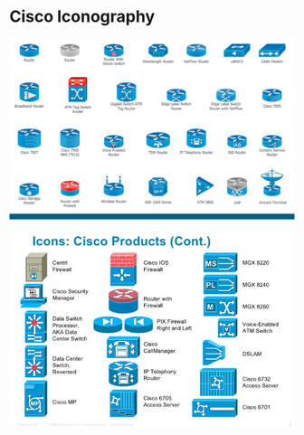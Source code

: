 # Cisco Iconography

![Cisco Iconography 1](/images/ciscoIcon1.png)
![Cisco Iconography 2](/images/ciscoIcon2.jpg)